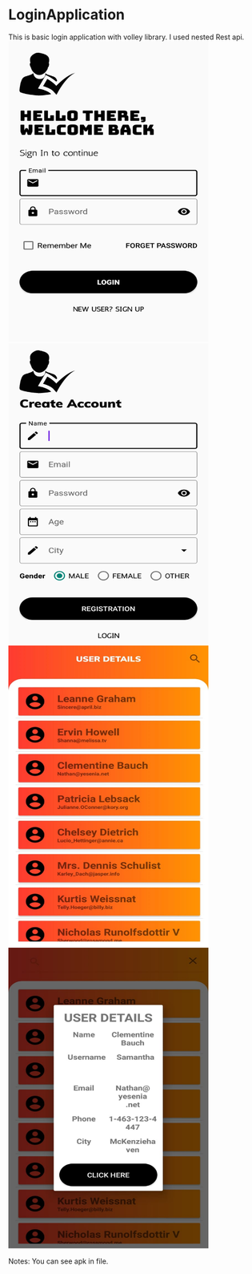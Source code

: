 # LoginApplication
This is basic login application with volley library. I used nested Rest api.<br>
<img src="images/ss1.jpeg" width = "400" height="600">
<img src="images/ss2.jpeg" width = "400" height="600">
<img src="images/ss3.jpeg" width = "400" height="600">
<img src="images/ss4.jpeg" width = "400" height="600">

Notes: You can see apk in file.

